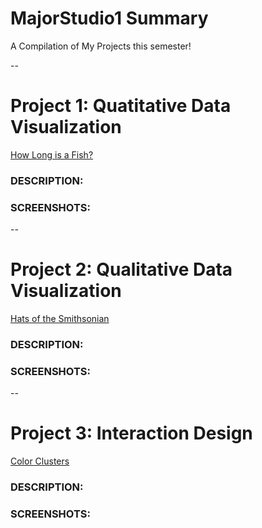 # MajorStudio1 Summary
A Compilation of My Projects this semester!

-- 
# Project 1: Quatitative Data Visualization
[How Long is a Fish?](https://chuik633.github.io/major-studio1-code-chuik633/)
### DESCRIPTION: 


### SCREENSHOTS: 



-- 
# Project 2: Qualitative Data Visualization
[Hats of the Smithsonian](https://chuik633.github.io/QualitativeDataVizProject/)
### DESCRIPTION: 


### SCREENSHOTS: 



-- 
# Project 3: Interaction Design
[Color Clusters](https://chuik633.github.io/ColorSearch/)
### DESCRIPTION: 


### SCREENSHOTS: 
